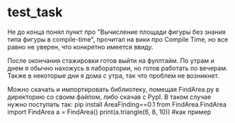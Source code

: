 # test_task
Не до конца понял пункт про "Вычисление площади фигуры без знания типа фигуры в compile-time", прочитал на вики про Compile Time, но все равно не уверен, что конкретно имеется ввиду.


После окончания стажировки готов выйти на фуллтайм. По утрам и днем я обычно нахожусь в лаборатории, но готов работать по вечерам. Также в некоторые дни я дома с утра, так что проблем не возникнет.


Можно скачать и импортировать библиотеку, помещая FindArea.py в директорию со своим файлом, либо скачав с PypI. В таком случае нужно поступать так:
pip install AreaFinding==0.1
from FindArea.FindArea import FindArea
a = FindArea()
print(a.triangle(6, 8, 10)) #как пример
